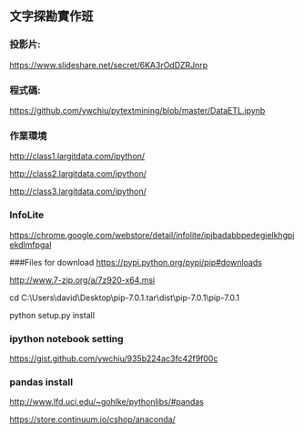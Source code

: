 ## 文字探勘實作班

### 投影片:
https://www.slideshare.net/secret/6KA3rOdDZRJnrp

### 程式碼:
https://github.com/ywchiu/pytextmining/blob/master/DataETL.ipynb

### 作業環境
http://class1.largitdata.com/ipython/

http://class2.largitdata.com/ipython/

http://class3.largitdata.com/ipython/

### InfoLite
https://chrome.google.com/webstore/detail/infolite/ipjbadabbpedegielkhgpiekdlmfpgal


###Files for download
https://pypi.python.org/pypi/pip#downloads

http://www.7-zip.org/a/7z920-x64.msi

cd C:\Users\david\Desktop\pip-7.0.1.tar\dist\pip-7.0.1\pip-7.0.1

python setup.py install 

### ipython notebook setting
https://gist.github.com/ywchiu/935b224ac3fc42f9f00c


### pandas install
http://www.lfd.uci.edu/~gohlke/pythonlibs/#pandas

https://store.continuum.io/cshop/anaconda/
